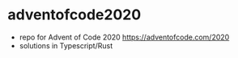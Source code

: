 # adventofcode2020
* repo for Advent of Code 2020 https://adventofcode.com/2020
* solutions in Typescript/Rust
